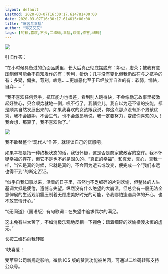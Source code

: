 ```yaml
---
layout: default
Lastmod: 2020-03-07T16:30:17.614781+00:00
date: 2020-03-07T16:30:17.614615+00:00
title: "痛苦与幸福"
author: "邓艾艾艾"
tags: [的有,喜欢,不会,二维码,幸福,欢愉,作答,细碎]
---
```


![](https://images.weserv.nl/?url=https%3A//mmbiz.qpic.cn/mmbiz_jpg/WYiaIf2PxeWw0SFiaNL8efqVkSfCVFibicC0HDn3nQtbPwMoow0VvYFnhLZ3NvpWH99xPhtfZjzVWZMYdRANJQq1mA/640%3Fwx_fmt%3Djpeg)

引旧作答：

“在小时候具备过的负面品质里，长大后真正彻底摆脱有：妒忌，虚荣；被我有意压制但可能会不自知发作的有：势利，猾伪；几乎没有变化但我仍然在与之抗争的有：多疑，偏执，苛刻，峻急……更加恶化至于已经放弃自省的有：软弱，懦怯，自弃…… ”

“我不喜欢任何竞争，抗压能力也很差，看到别人跑得快，不会像励志故事里被激起好胜心，只会顺势就地一倒，哎不行了，我躺会儿。我自以为还不错的技能，都是顺其自然发展出来的。如果我喜欢的女孩跟我说，你这点那点没有那个男孩优秀，我不会嫉妒，不会生气，也不会激昂地说，我一定要努力，变成你喜欢的人！我会想，那算了，我不喜欢你了。”

![](https://images.weserv.nl/?url=https%3A//mmbiz.qpic.cn/mmbiz_jpg/WYiaIf2PxeWw0SFiaNL8efqVkSfCVFibicC0f2lQXakQj9MH6iccN2VRqjG6icROV9wFFwP0XJJrGmQT73tTiavvUC7iaw/640%3Fwx_fmt%3Djpeg)

我不敢替整个“现代人”作答，就谈谈自己的恍惑吧。

如果幸福是指一种终极状态的话，我很怀疑，这是否是商家或政客的空许。我不怀疑幸福的存在，但它不是也不必是固久的。“真正的幸福”，和真爱，真心，真我一样，当它是真的时候，它就是真的，不会因为逝去或改变，便完成一个“我们永远也得不到”的断定否证。

“似乎自我知事以来，活着的日子里，虽然也不乏细碎的片刻欢愉，但整体的人生基调大抵是疲倦，遗憾与失望。纵然没有什么绝望的大崩溃，但总会有一股无法全意伸展的生活观阴霾压制着无顾虑美好时光的可能，令我哪怕逢遇具体的开心，也不敢忘情开心。”

“《无间道》（国语版）有句歌词：在失望中追求偶尔的满足。

这未免有些太苦了，不如消极乐观地反相一下视色：踏着细碎的欢愉横渡永恒的虚无。”

长按二维码向我转账

1块喜爱！

受苹果公司新规定影响，微信 iOS 版的赞赏功能被关闭，可通过二维码转账支持公众号。

